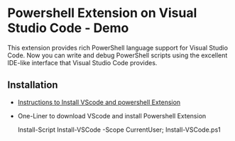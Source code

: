 # Powershell Extension on Visual Studio Code - Demo

This extension provides rich PowerShell language support for Visual Studio Code. Now you can write and debug PowerShell scripts using the excellent IDE-like interface that Visual Studio Code provides.

## Installation

- [Instructions to Install VScode and powershell Extension](https://github.com/PowerShell/PowerShell/blob/master/docs/learning-powershell/using-vscode.md)

- One-Liner to download VScode and  install Powershell Extension

     Install-Script Install-VSCode -Scope CurrentUser; Install-VSCode.ps1
